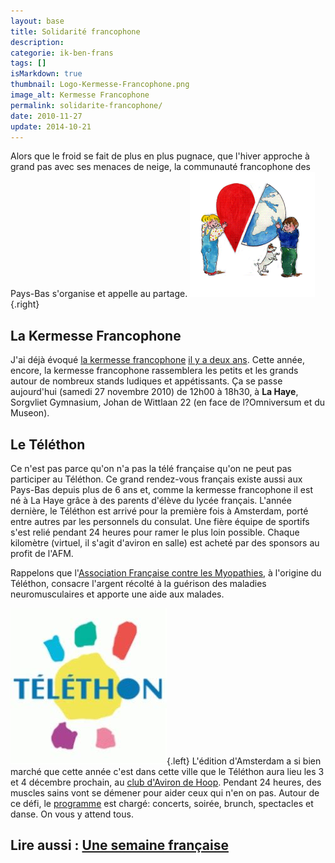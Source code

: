 ```yaml
---
layout: base
title: Solidarité francophone
description: 
categorie: ik-ben-frans
tags: []
isMarkdown: true
thumbnail: Logo-Kermesse-Francophone.png
image_alt: Kermesse Francophone
permalink: solidarite-francophone/
date: 2010-11-27
update: 2014-10-21
---
```




Alors que le froid se fait de plus en plus pugnace, que l'hiver approche à grand pas avec ses menaces de neige, la communauté francophone des Pays-Bas s'organise et appelle au partage.
![Kermesse Francophone](Logo-Kermesse-Francophone.png){.right}

## La Kermesse Francophone
J'ai déjà évoqué [la kermesse francophone](http://www.kermessefrancophone.nl/navigatie1.htm) [il y a deux ans](/une-semaine-francaise). Cette année, encore, la kermesse francophone rassemblera les petits et les grands autour de nombreux stands ludiques et appétissants. Ça se passe aujourd'hui (samedi 27 novembre 2010) de 12h00 à 18h30, à **La Haye**, Sorgvliet Gymnasium, Johan de Wittlaan 22 (en face de l?Omniversum et du Museon).

## Le Téléthon

Ce n'est pas parce qu'on n'a pas la télé française qu'on ne peut pas participer au Téléthon. Ce grand rendez-vous français existe aussi aux Pays-Bas depuis plus de 6 ans et, comme la kermesse francophone il est né à La Haye grâce à des parents d'élève du lycée français. L'année dernière, le Téléthon est arrivé pour la première fois à Amsterdam, porté entre autres par les personnels du consulat. Une fière équipe de sportifs s'est relié pendant 24 heures pour ramer le plus loin possible. Chaque kilomètre (virtuel, il s'agit d'aviron en salle) est acheté par des sponsors au profit de l'AFM. 

Rappelons que l'[Association Française contre les Myopathies](http://www.afm-telethon.fr/decouvrir-l-afm/), à l'origine du Téléthon, consacre l'argent récolté à la guérison des maladies neuromusculaires et apporte une aide aux malades.

![Logo telethon pays-bas2009](telethon.jpeg){.left} L'édition d'Amsterdam a si bien marché que cette année c'est dans cette ville que le Téléthon aura lieu les 3 et 4 décembre prochain, au [club d'Aviron de Hoop](http://dehooptest.wordpress.com/). Pendant 24 heures, des muscles sains vont se démener pour aider ceux qui n'en on pas. Autour de ce défi, le [programme](http://telethonpays-bas2009.blogs.afm-telethon.fr/programme/) est chargé: concerts, soirée, brunch, spectacles et danse. On vous y attend tous.

Lire aussi : [Une semaine française](/une-semaine-francaise)
---
